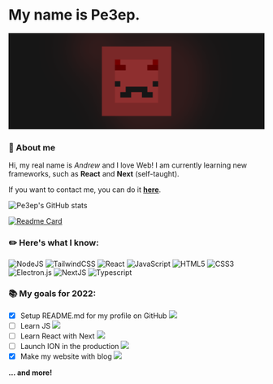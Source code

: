 # My name is Pe3ep.
![Banner](https://github.com/pe3ep/pe3ep/blob/main/git/assets/banner.png)
### :briefcase: About me
Hi, my real name is _Andrew_ and I love Web! I am currently learning new frameworks, such as **React** and **Next** (self-taught).

If you want to contact me, you can do it **[here](https://pe3ep.ru/discord)**.

![Pe3ep's GitHub stats](https://github-readme-stats.vercel.app/api?username=Pe3ep&show_icons=true&theme=react)

[![Readme Card](https://github-readme-stats.vercel.app/api/pin/?username=Pe3ep&repo=ion-app&theme=react)](https://github.com/pe3ep/ion-app)

### :pencil2: Here's what I know:
![NodeJS](https://img.shields.io/badge/node.js-6DA55F?style=for-the-badge&logo=node.js&logoColor=white)
![TailwindCSS](https://img.shields.io/badge/tailwindcss-%2338B2AC.svg?style=for-the-badge&logo=tailwind-css&logoColor=white)
![React](https://img.shields.io/badge/react-%2320232a.svg?style=for-the-badge&logo=react&logoColor=%2361DAFB)
![JavaScript](https://img.shields.io/badge/javascript-%23323330.svg?style=for-the-badge&logo=javascript&logoColor=%23F7DF1E)
![HTML5](https://img.shields.io/badge/html5-%23E34F26.svg?style=for-the-badge&logo=html5&logoColor=white)
![CSS3](https://img.shields.io/badge/css3-%231572B6.svg?style=for-the-badge&logo=css3&logoColor=white)
![Electron.js](https://img.shields.io/badge/Electron-191970?style=for-the-badge&logo=Electron&logoColor=white)
![NextJS](https://img.shields.io/badge/next.js-000000?style=for-the-badge&logo=nextdotjs&logoColor=white)
![Typescript](https://img.shields.io/badge/TypeScript-007ACC?style=for-the-badge&logo=typescript&logoColor=white)

### :books: My goals for 2022:
- [x] Setup README.md for my profile on GitHub ![](https://us-central1-progress-markdown.cloudfunctions.net/progress/100)
- [ ] Learn JS ![](https://us-central1-progress-markdown.cloudfunctions.net/progress/70)
- [ ] Learn React with Next ![](https://us-central1-progress-markdown.cloudfunctions.net/progress/23)
- [ ] Launch ION in the production ![](https://us-central1-progress-markdown.cloudfunctions.net/progress/47)
- [x] Make my website with blog ![](https://us-central1-progress-markdown.cloudfunctions.net/progress/100) 

**... and more!**
